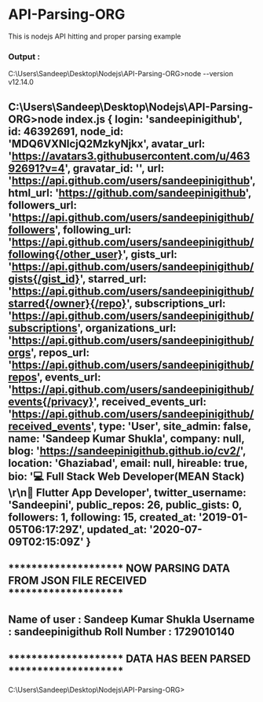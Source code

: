 # API-Parsing-ORG
This is nodejs API hitting and proper parsing example 

### Output : 

C:\Users\Sandeep\Desktop\Nodejs\API-Parsing-ORG>node --version
v12.14.0

C:\Users\Sandeep\Desktop\Nodejs\API-Parsing-ORG>node index.js
{
  login: 'sandeepinigithub',
  id: 46392691,
  node_id: 'MDQ6VXNlcjQ2MzkyNjkx',
  avatar_url: 'https://avatars3.githubusercontent.com/u/46392691?v=4',
  gravatar_id: '',
  url: 'https://api.github.com/users/sandeepinigithub',
  html_url: 'https://github.com/sandeepinigithub',
  followers_url: 'https://api.github.com/users/sandeepinigithub/followers',
  following_url: 'https://api.github.com/users/sandeepinigithub/following{/other_user}',
  gists_url: 'https://api.github.com/users/sandeepinigithub/gists{/gist_id}',
  starred_url: 'https://api.github.com/users/sandeepinigithub/starred{/owner}{/repo}',
  subscriptions_url: 'https://api.github.com/users/sandeepinigithub/subscriptions',
  organizations_url: 'https://api.github.com/users/sandeepinigithub/orgs',
  repos_url: 'https://api.github.com/users/sandeepinigithub/repos',
  events_url: 'https://api.github.com/users/sandeepinigithub/events{/privacy}',
  received_events_url: 'https://api.github.com/users/sandeepinigithub/received_events',
  type: 'User',
  site_admin: false,
  name: 'Sandeep Kumar Shukla',
  company: null,
  blog: 'https://sandeepinigithub.github.io/cv2/',
  location: 'Ghaziabad',
  email: null,
  hireable: true,
  bio: '💻 Full Stack Web Developer(MEAN Stack)    \r\n📱 Flutter App Developer',
  twitter_username: 'Sandeepini',
  public_repos: 26,
  public_gists: 0,
  followers: 1,
  following: 15,
  created_at: '2019-01-05T06:17:29Z',
  updated_at: '2020-07-09T02:15:09Z'
}
---------------------------------------------------------------------------------------
******************** NOW PARSING DATA FROM JSON FILE RECEIVED ********************
---------------------------------------------------------------------------------------
Name of user : Sandeep Kumar Shukla
Username : sandeepinigithub
Roll Number : 1729010140
---------------------------------------------------------------------------------------
******************** DATA HAS BEEN PARSED ********************
---------------------------------------------------------------------------------------

C:\Users\Sandeep\Desktop\Nodejs\API-Parsing-ORG>

